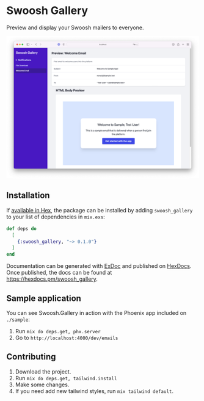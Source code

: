 # Swoosh Gallery

Preview and display your Swoosh mailers to everyone. 

![](assets/docs/screenshot.png)

## Installation

If [available in Hex](https://hex.pm/docs/publish), the package can be installed
by adding `swoosh_gallery` to your list of dependencies in `mix.exs`:

```elixir
def deps do
  [
    {:swoosh_gallery, "~> 0.1.0"}
  ]
end
```

Documentation can be generated with [ExDoc](https://github.com/elixir-lang/ex_doc)
and published on [HexDocs](https://hexdocs.pm). Once published, the docs can
be found at <https://hexdocs.pm/swoosh_gallery>.

## Sample application

You can see Swoosh.Gallery in action with the Phoenix app included on `./sample`:

1. Run `mix do deps.get, phx.server`
2. Go to `http://localhost:4000/dev/emails`
## Contributing

1. Download the project.
2. Run `mix do deps.get, tailwind.install`
3. Make some changes.
4. If you need add new tailwind styles, run `mix tailwind default`.